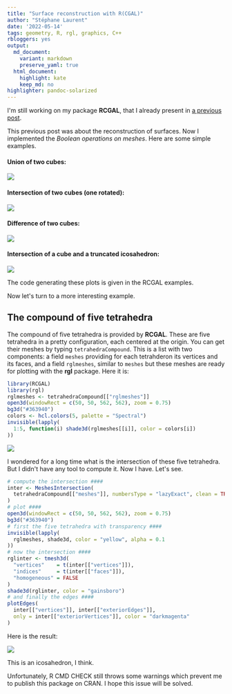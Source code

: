 ```yaml
---
title: "Surface reconstruction with R(CGAL)"
author: "Stéphane Laurent"
date: '2022-05-14'
tags: geometry, R, rgl, graphics, C++
rbloggers: yes
output:
  md_document:
    variant: markdown
    preserve_yaml: true
  html_document:
    highlight: kate
    keep_md: no
highlighter: pandoc-solarized
---
```


I'm still working on my package **RCGAL**, that I already present in [a
previous post](./SurfaceReconstruction.html).

This previous post was about the reconstruction of surfaces. Now I
implemented the *Boolean operations on meshes*. Here are some simple
examples.

#### Union of two cubes:

![](./figures/cubesUnion.png)

#### Intersection of two cubes (one rotated):

![](./figures/interCubeRotatedCube.gif)

#### Difference of two cubes:

![](./figures/cubesDifference.png)

#### Intersection of a cube and a truncated icosahedron:

![](./figures/cubesIntersection.png)

The code generating these plots is given in the RCGAL examples.

Now let's turn to a more interesting example.

## The compound of five tetrahedra

The compound of five tetrahedra is provided by **RCGAL**. These are five
tetrahedra in a pretty configuration, each centered at the origin. You
can get their meshes by typing `tetrahedraCompound`. This is a list with
two components: a field `meshes` providing for each tetrahderon its
vertices and its faces, and a field `rglmeshes`, similar to `meshes` but
these meshes are ready for plotting with the **rgl** package. Here it
is:

``` r
library(RCGAL)
library(rgl)
rglmeshes <- tetrahedraCompound[["rglmeshes"]]
open3d(windowRect = c(50, 50, 562, 562), zoom = 0.75)
bg3d("#363940")
colors <- hcl.colors(5, palette = "Spectral")
invisible(lapply(
  1:5, function(i) shade3d(rglmeshes[[i]], color = colors[i])
))
```

![](./figures/tetrahedraCompound.gif)

I wondered for a long time what is the intersection of these five
tetrahedra. But I didn't have any tool to compute it. Now I have. Let's
see.

``` r
# compute the intersection ####
inter <- MeshesIntersection(
  tetrahedraCompound[["meshes"]], numbersType = "lazyExact", clean = TRUE
)
# plot ####
open3d(windowRect = c(50, 50, 562, 562), zoom = 0.75)
bg3d("#363940")
# first the five tetrahedra with transparency ####
invisible(lapply(
  rglmeshes, shade3d, color = "yellow", alpha = 0.1
))
# now the intersection ####
rglinter <- tmesh3d(
  "vertices"    = t(inter[["vertices"]]),
  "indices"     = t(inter[["faces"]]),
  "homogeneous" = FALSE
)
shade3d(rglinter, color = "gainsboro")
# and finally the edges ####
plotEdges(
  inter[["vertices"]], inter[["exteriorEdges"]],
  only = inter[["exteriorVertices"]], color = "darkmagenta"
)
```

Here is the result:

![](./figures/tetrahedraCompoundIntersection.gif)

This is an icosahedron, I think.

Unfortunately, R CMD CHECK still throws some warnings which prevent me
to publish this package on CRAN. I hope this issue will be solved.
